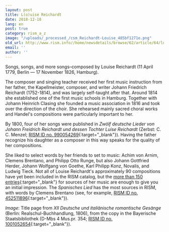 ```yaml
---
layout: post
title: L(o)uise Reichardt
date: 2018-12-18
lang: en
post: true
category: rism_a_z
image: "/uploads/_processed_/csm_Reichardt-Louise_485bf1271e.png"
old_url: http://www.rism.info//home/newsdetails/browse/62/article/64/louise-reichardt.html
email: ''
author: ''
---
```



Songs, songs, and more songs–composed by Louise Reichardt (11 April 1779, Berlin — 17 November 1826, Hamburg).

The composer and singing teacher received her first music instruction from her father, the Kapellmeister, composer, and writer Johann Friedrich Reichardt (1752-1814), and was largely self-taught after that. Around 1814 she established one of the first music schools in Hamburg. Together with Johann Heinrich Clasing she founded a music association in 1816 and took over the direction of the choir. She rehearsed mainly sacred choral works and Handel's compositions were particularly important to her.

By 1800, four of her songs were published in _Zwölf deutsche Lieder von Johann Freidrich Reichardt und dessen Tochter Luise Reichardt_ (Zerbst: C. C. Menzel; [RISM ID no. 990054269](https://opac.rism.info/search?id=00000990054269&View=rism&Language=en){:target="_blank"}). Having the father recognize his daughter as a composer in this way speaks for the quality of her compositions.

She liked to select words by her friends to set to music: Achim von Arnim, Clemens Brentano, and Philipp Otto Runge, but also Johann Gottfried Herder, Johann Wolfgang von Goethe, Karl Philipp Konz, Novalis, and Ludwig Tieck. Not all of Louise Reichardt's approximately 90 compositions have yet been included in the RISM catalog, but the [more than 150 entries](https://opac.rism.info/search?View=rism&author=Reichardt+Louise&Language=en){:target="_blank"} for sources of her music are enough to give you an initial impression. The _Spanisches Lied_ has the most sources in RISM, with words by Clemens Brentano (see, for example, [RISM ID no. 452511896](https://opac.rism.info/search?id=452511896&View=rism&Language=en){:target="_blank"}).


_Image_: Title page from _XII Deutsche und italiänische romantische Gesänge_ (Berlin: Realschul-Buchhandlung, 1806), from the copy in the Bayerische Staatsbibliothek (D-Mbs 4 Mus.pr. 354; [RISM ID no. 1001052654](https://opac.rism.info/search?id=1001052654&View=rism&Language=en){:target="_blank"}).

<script type="text/javascript">var switchTo5x=true;</script><script type="text/javascript" src="http://w.sharethis.com/button/buttons.js"></script><script type="text/javascript">stLight.options({publisher: "9b601438-1ce1-49d8-bfd7-9cff5df54c17", doNotHash: false, doNotCopy: false, hashAddressBar: false});</script>